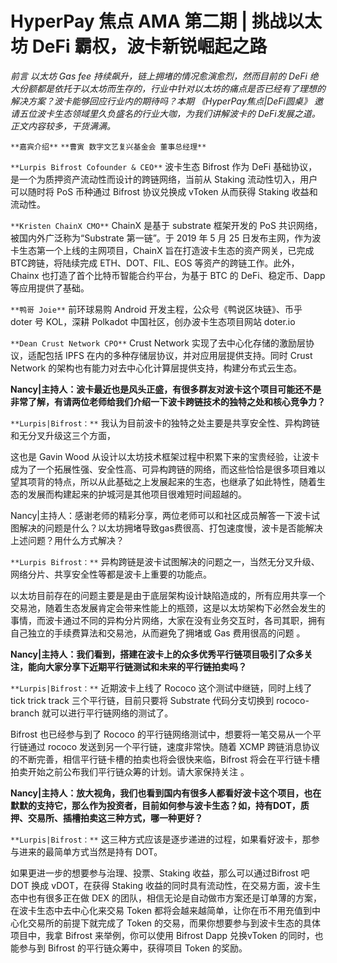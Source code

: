 # HyperPay 焦点 AMA 第二期 | 挑战以太坊 DeFi 霸权，波卡新锐崛起之路

*前言
以太坊 Gas fee 持续飙升，链上拥堵的情况愈演愈烈，然而目前的 DeFi 绝大份额都是依托于以太坊而生存的，行业中针对以太坊的痛点是否已经有了理想的解决方案？波卡能够回应行业内的期待吗？本期 《HyperPay焦点|DeFi圆桌》 邀请五位波卡生态领域里久负盛名的行业大咖，为我们讲解波卡的 DeFi发展之道。正文内容较多，干货满满。*

`**嘉宾介绍**`
`**曹寅 数字文艺复兴基金会 董事总经理**`

`**Lurpis Bifrost Cofounder & CEO**`
波卡生态 Bifrost 作为 DeFi 基础协议，是一个为质押资产流动性而设计的跨链网络，当前从 Staking 流动性切入，用户可以随时将 PoS 币种通过 Bifrost 协议兑换成 vToken 从而获得 Staking 收益和流动性。

`**Kristen ChainX CMO**`
ChainX 是基于 substrate 框架开发的 PoS 共识网络，被国内外广泛称为“Substrate 第一链”。于 2019 年 5 月 25 日发布主网，作为波卡生态第一个上线的主网项目，ChainX 旨在打造波卡生态的资产网关，已完成BTC跨链，将陆续完成 ETH、DOT、FIL、EOS 等资产的跨链工作。此外，Chainx 也打造了首个比特币智能合约平台，为基于 BTC 的 DeFi、稳定币、Dapp 等应用提供了基础。

`**鸭哥 Joie**`
前环球易购 Android 开发主程，公众号《鸭说区块链》、币乎 doter 号 KOL，深耕 Polkadot 中国社区，创办波卡生态项目网站 doter.io

`**Dean Crust Network CPO**`
Crust Network 实现了去中心化存储的激励层协议，适配包括 IPFS 在内的多种存储层协议，并对应用层提供支持。同时 Crust Network 的架构也有能力对去中心化计算层提供支持，构建分布式云生态。

**Nancy|主持人：波卡最近也是风头正盛，有很多群友对波卡这个项目可能还不是非常了解，有请两位老师给我们介绍一下波卡跨链技术的独特之处和核心竞争力？**

`**Lurpis|Bifrost：**`
我认为目前波卡的独特之处主要是共享安全性、异构跨链和无分叉升级这三个方面，

这也是 Gavin Wood 从设计以太坊技术框架过程中积累下来的宝贵经验，让波卡成为了一个拓展性强、安全性高、可异构跨链的网络，而这些恰恰是很多项目难以望其项背的特点，所以从此基础之上发展起来的生态，也继承了如此特性，随着生态的发展而构建起来的护城河是其他项目很难短时间超越的。

Nancy|主持人：感谢老师的精彩分享，两位老师可以和社区成员解答一下波卡试图解决的问题是什么？以太坊拥堵导致gas费很高、打包速度慢，波卡是否能解决上述问题？用什么方式解决？

`**Lurpis Bifrost：**`
异构跨链是波卡试图解决的问题之一，当然无分叉升级、网络分片、共享安全性等都是波卡上重要的功能点。

以太坊目前存在的问题主要是是由于底层架构设计缺陷造成的，所有应用共享一个交易池，随着生态发展肯定会带来性能上的瓶颈，这是以太坊架构下必然会发生的事情，而波卡通过不同的异构分片网络，大家在没有业务交互时，各司其职，拥有自己独立的手续费算法和交易池，从而避免了拥堵或 Gas 费用很高的问题 。

**Nancy|主持人：我们看到，搭建在波卡上的众多优秀平行链项目吸引了众多关注，能向大家分享下近期平行链测试和未来的平行链拍卖吗？**

`**Lurpis|Bifrost：**`
近期波卡上线了 Rococo 这个测试中继链，同时上线了 tick trick track 三个平行链，目前只要将 Substrate 代码分支切换到 rococo-branch 就可以进行平行链网络的测试了。

Bifrost 也已经参与到了 Rococo 的平行链网络测试中，想要将一笔交易从一个平行链通过 rococo 发送到另一个平行链，速度非常快。随着 XCMP 跨链消息协议的不断完善，相信平行链卡槽的拍卖也将会很快来临，Bifrost 将会在平行链卡槽拍卖开始之前公布我们平行链众筹的计划。请大家保持关注 。

**Nancy|主持人：放大视角，我们也看到国内有很多人都看好波卡这个项目，也在默默的支持它，那么作为投资者，目前如何参与波卡生态？如，持有DOT，质押、交易所、插槽拍卖这三种方式，哪一种更好？**

`**Lurpis|Bifrost：**`
这三种方式应该是逐步递进的过程，如果看好波卡，那参与进来的最简单方式当然是持有 DOT。

如果更进一步的想要参与治理、投票、Staking 收益，那么可以通过Bifrost 吧 DOT 换成 vDOT，在获得 Staking 收益的同时具有流动性，在交易方面，波卡生态中也有很多正在做 DEX 的团队，相信无论是自动做市方案还是订单薄的方案，在波卡生态中去中心化来交易 Token 都将会越来越简单，让你在币不用充值到中心化交易所的前提下就完成了 Token 的交易，而果你想要参与到波卡生态的具体项目中，我拿 Bifrost 来举例，你可以使用 Bifrost Dapp 兑换vToken 的同时，也能参与到 Bifrost 的平行链众筹中，获得项目 Token 的奖励。


